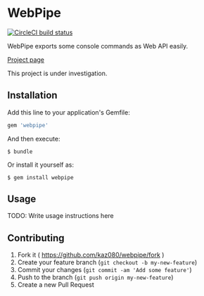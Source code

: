 # WebPipe

[![CircleCI build status][ico-circle]][circle]

WebPipe exports some console commands as Web API easily.

[Project page](http://webpipe.herokuapp.com)

This project is under investigation.

## Installation

Add this line to your application's Gemfile:

```ruby
gem 'webpipe'
```

And then execute:

    $ bundle

Or install it yourself as:

    $ gem install webpipe

## Usage

TODO: Write usage instructions here

## Contributing

1. Fork it ( https://github.com/kaz080/webpipe/fork )
2. Create your feature branch (`git checkout -b my-new-feature`)
3. Commit your changes (`git commit -am 'Add some feature'`)
4. Push to the branch (`git push origin my-new-feature`)
5. Create a new Pull Request

[ico-circle]: https://circleci.com/gh/kaz080/webpipe.png?circle-token=:circle-token
[circle]: https://circleci.com/gh/kaz080/webpipe
